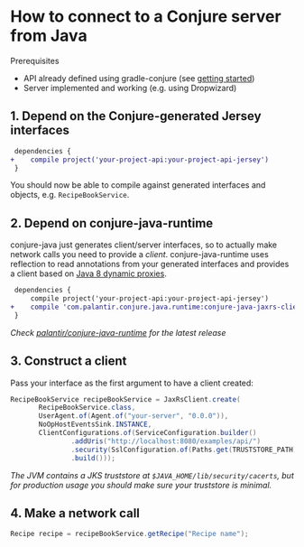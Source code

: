 # How to connect to a Conjure server from Java

Prerequisites

- API already defined using gradle-conjure (see [getting started](/docs/getting_started.md))
- Server implemented and working (e.g. using Dropwizard)

## 1. Depend on the Conjure-generated Jersey interfaces

```diff
 dependencies {
+    compile project('your-project-api:your-project-api-jersey')
 }
```

You should now be able to compile against generated interfaces and objects, e.g. `RecipeBookService`.

## 2. Depend on conjure-java-runtime

conjure-java just generates client/server interfaces, so to actually make network calls you need to provide a _client_. conjure-java-runtime uses reflection to read annotations from your generated interfaces and provides a client based on [Java 8 dynamic proxies](https://docs.oracle.com/javase/8/docs/api/java/lang/reflect/Proxy.html).

```diff
 dependencies {
     compile project('your-project-api:your-project-api-jersey')
+    compile 'com.palantir.conjure.java.runtime:conjure-java-jaxrs-client:latest.release'
 }
```

*Check [palantir/conjure-java-runtime](https://github.com/palantir/conjure-java-runtime) for the latest release*

## 3. Construct a client

Pass your interface as the first argument to have a client created:

```java
RecipeBookService recipeBookService = JaxRsClient.create(
       RecipeBookService.class,
       UserAgent.of(Agent.of("your-server", "0.0.0")),
       NoOpHostEventsSink.INSTANCE,
       ClientConfigurations.of(ServiceConfiguration.builder()
               .addUris("http://localhost:8080/examples/api/")
               .security(SslConfiguration.of(Paths.get(TRUSTSTORE_PATH)))
               .build()));
```

*The JVM contains a JKS truststore at `$JAVA_HOME/lib/security/cacerts`, but for production usage you should make sure your truststore is minimal.*

## 4. Make a network call

```java
Recipe recipe = recipeBookService.getRecipe("Recipe name");
```
